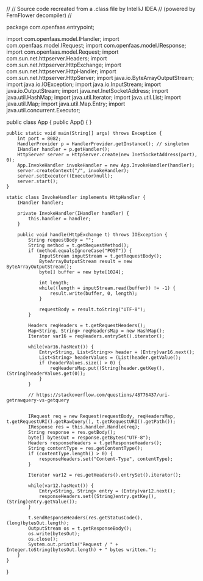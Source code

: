 //
// Source code recreated from a .class file by IntelliJ IDEA
// (powered by FernFlower decompiler)
//

package com.openfaas.entrypoint;

import com.openfaas.model.IHandler;
import com.openfaas.model.IRequest;
import com.openfaas.model.IResponse;
import com.openfaas.model.Request;
import com.sun.net.httpserver.Headers;
import com.sun.net.httpserver.HttpExchange;
import com.sun.net.httpserver.HttpHandler;
import com.sun.net.httpserver.HttpServer;
import java.io.ByteArrayOutputStream;
import java.io.IOException;
import java.io.InputStream;
import java.io.OutputStream;
import java.net.InetSocketAddress;
import java.util.HashMap;
import java.util.Iterator;
import java.util.List;
import java.util.Map;
import java.util.Map.Entry;
import java.util.concurrent.Executor;

public class App {
    public App() {
    }

    public static void main(String[] args) throws Exception {
        int port = 8082;
        HandlerProvider p = HandlerProvider.getInstance(); // singleton
        IHandler handler = p.getHandler(); 
        HttpServer server = HttpServer.create(new InetSocketAddress(port), 0);
        App.InvokeHandler invokeHandler = new App.InvokeHandler(handler);
        server.createContext("/", invokeHandler);
        server.setExecutor((Executor)null);
        server.start();
    }

    static class InvokeHandler implements HttpHandler {
        IHandler handler;

        private InvokeHandler(IHandler handler) {
            this.handler = handler;
        }
       
        public void handle(HttpExchange t) throws IOException {
            String requestBody = "";
            String method = t.getRequestMethod();
            if (method.equalsIgnoreCase("POST")) {
                InputStream inputStream = t.getRequestBody();
                ByteArrayOutputStream result = new ByteArrayOutputStream();
                byte[] buffer = new byte[1024];

                int length;
                while((length = inputStream.read(buffer)) != -1) {
                    result.write(buffer, 0, length);
                }

                requestBody = result.toString("UTF-8");
            }

            Headers reqHeaders = t.getRequestHeaders();
            Map<String, String> reqHeadersMap = new HashMap();
            Iterator var16 = reqHeaders.entrySet().iterator();

            while(var16.hasNext()) {
                Entry<String, List<String>> header = (Entry)var16.next();
                List<String> headerValues = (List)header.getValue();
                if (headerValues.size() > 0) {
                    reqHeadersMap.put((String)header.getKey(), (String)headerValues.get(0));
                }
            }
            
            // https://stackoverflow.com/questions/48776437/uri-getrawquery-vs-getquery
            

            IRequest req = new Request(requestBody, reqHeadersMap, t.getRequestURI().getRawQuery(), t.getRequestURI().getPath());
            IResponse res = this.handler.Handle(req);
            String response = res.getBody();
            byte[] bytesOut = response.getBytes("UTF-8");
            Headers responseHeaders = t.getResponseHeaders();
            String contentType = res.getContentType();
            if (contentType.length() > 0) {
                responseHeaders.set("Content-Type", contentType);
            }

            Iterator var12 = res.getHeaders().entrySet().iterator();

            while(var12.hasNext()) {
                Entry<String, String> entry = (Entry)var12.next();
                responseHeaders.set((String)entry.getKey(), (String)entry.getValue());
            }

            t.sendResponseHeaders(res.getStatusCode(), (long)bytesOut.length);
            OutputStream os = t.getResponseBody();
            os.write(bytesOut);
            os.close();
            System.out.println("Request / " + Integer.toString(bytesOut.length) + " bytes written.");
        }
    }
}
